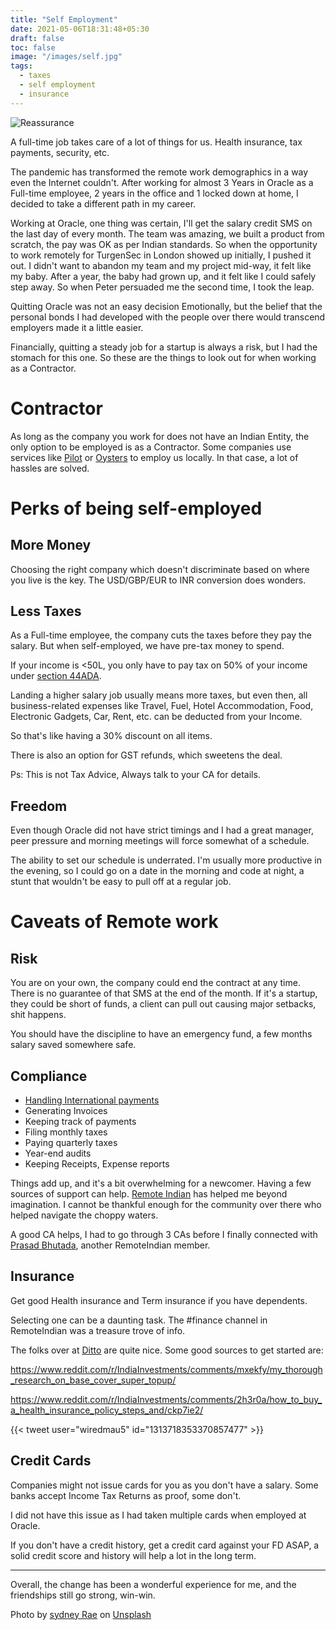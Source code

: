 ```yaml
---
title: "Self Employment"
date: 2021-05-06T18:31:48+05:30
draft: false
toc: false
image: "/images/self.jpg"
tags:
  - taxes
  - self employment
  - insurance
---
```


![Reassurance](/images/self.jpg "Photo by sydney Rae on Unsplash")

A full-time job takes care of a lot of things for us. Health insurance, tax payments, security, etc.

The pandemic has transformed the remote work demographics in a way even the Internet couldn't. After working for almost 3 Years in Oracle as a Full-time employee, 2 years in the office and 1 locked down at home, I decided to take a different path in my career.

Working at Oracle, one thing was certain, I'll get the salary credit SMS on the last day of every month. The team was amazing, we built a product from scratch, the pay was OK as per Indian standards. So when the opportunity to work remotely for TurgenSec in London showed up initially, I pushed it out. I didn't want to abandon my team and my project mid-way, it felt like my baby. After a year, the baby had grown up, and it felt like I could safely step away. So when Peter persuaded me the second time, I took the leap.

Quitting Oracle was not an easy decision Emotionally, but the belief that the personal bonds I had developed with the people over there would transcend employers made it a little easier.

Financially, quitting a steady job for a startup is always a risk, but I had the stomach for this one. So these are the things to look out for when working as a Contractor.

# Contractor

As long as the company you work for does not have an Indian Entity, the only option to be employed is as a Contractor.
Some companies use services like [Pilot](https://pilot.com/) or [Oysters](https://www.oysterhr.com/) to employ us locally. In that case, a lot of hassles are solved.

# Perks of being self-employed

## More Money

Choosing the right company which doesn't discriminate based on where you live is the key. The USD/GBP/EUR to INR conversion does wonders.

## Less Taxes

As a Full-time employee, the company cuts the taxes before they pay the salary.
But when self-employed, we have pre-tax money to spend.

If your income is <50L, you only have to pay tax on 50% of your income under [section 44ADA](https://www.thegalacticadvisors.com/post/comprehensive-guide-on-tax-for-freelancers).

Landing a higher salary job usually means more taxes, but even then, all business-related expenses like Travel, Fuel, Hotel Accommodation, Food, Electronic Gadgets, Car, Rent, etc. can be deducted from your Income.

So that's like having a 30% discount on all items.

There is also an option for GST refunds, which sweetens the deal.

Ps: This is not Tax Advice, Always talk to your CA for details.

## Freedom

Even though Oracle did not have strict timings and I had a great manager, peer pressure and morning meetings will force somewhat of a schedule.

The ability to set our schedule is underrated. I'm usually more productive in the evening, so I could go on a date in the morning and code at night, a stunt that wouldn't be easy to pull off at a regular job.

# Caveats of Remote work

## Risk

You are on your own, the company could end the contract at any time.
There is no guarantee of that SMS at the end of the month. If it's a startup, they could be short of funds, a client can pull out causing major setbacks, shit happens.

You should have the discipline to have an emergency fund, a few months salary saved somewhere safe.

## Compliance

- [Handling International payments](../payment)
- Generating Invoices
- Keeping track of payments
- Filing monthly taxes
- Paying quarterly taxes
- Year-end audits
- Keeping Receipts, Expense reports

Things add up, and it's a bit overwhelming for a newcomer. Having a few sources of support can help. [Remote Indian](https://remoteindian.com) has helped me beyond imagination. I cannot be thankful enough for the community over there who helped navigate the choppy waters.

A good CA helps, I had to go through 3 CAs before I finally connected with [Prasad Bhutada](mailto:prasad.bhutada@bnbca.in), another RemoteIndian member.

## Insurance

Get good Health insurance and Term insurance if you have dependents.

Selecting one can be a daunting task. The #finance channel in RemoteIndian was a treasure trove of info.

The folks over at [Ditto](https://joinditto.in/) are quite nice.
Some good sources to get started are:

https://www.reddit.com/r/IndiaInvestments/comments/mxekfy/my_thorough_research_on_base_cover_super_topup/

https://www.reddit.com/r/IndiaInvestments/comments/2h3r0a/how_to_buy_a_health_insurance_policy_steps_and/ckp7ie2/

{{< tweet user="wiredmau5" id="1313718353370857477" >}}

## Credit Cards

Companies might not issue cards for you as you don't have a salary.
Some banks accept Income Tax Returns as proof, some don't.

I did not have this issue as I had taken multiple cards when employed at Oracle.

If you don't have a credit history, get a credit card against your FD ASAP, a solid credit score and history will help a lot in the long term.

---

Overall, the change has been a wonderful experience for me, and the friendships still go strong, win-win.

Photo by [sydney Rae](https://unsplash.com/@srz?utm_source=unsplash&utm_medium=referral&utm_content=creditCopyText) on [Unsplash](https://unsplash.com/s/photos/self?utm_source=unsplash&utm_medium=referral&utm_content=creditCopyText)
